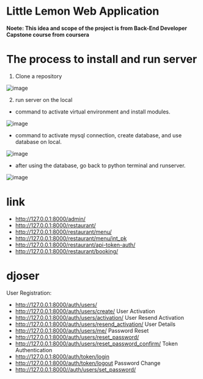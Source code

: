 # Little Lemon Web Application
**Noete: This idea and scope of the project is from Back-End Developer Capstone course from coursera**

# The process to install and run server
1. Clone a repository
   
![image](https://github.com/ferfernny/LittleLemon/assets/86872329/e9bb4e04-703d-4f4f-b983-2093a4d15550)

2. run server on the local
  - command to activate virtual environment and install modules.

![image](https://github.com/ferfernny/LittleLemon/assets/86872329/d198264a-917a-46c5-a614-2f491fc50ed0)
  - command to activate mysql connection, create database, and use database on local.

![image](https://github.com/ferfernny/LittleLemon/assets/86872329/7fe1fdbb-f35c-4321-8280-f9c94b1e9bfd)
  - after using the database, go back to python terminal and runserver.

![image](https://github.com/ferfernny/LittleLemon/assets/86872329/39a5e2ec-b8b2-4864-a579-06315ba86fe6)


# link
   - http://127.0.0.1:8000/admin/
   - http://127.0.0.1:8000/restaurant/
   - http://127.0.0.1:8000/restaurant/menu/
   - http://127.0.0.1:8000/restaurant/menu/int_pk
   - http://127.0.0.1:8000/restaurant/api-token-auth/
   - http://127.0.0.1:8000/restaurant/booking/

# djoser 
User Registration:
   - http://127.0.0.1:8000/auth/users/
   - http://127.0.0.1:8000/auth/users/create/
User Activation
   - http://127.0.0.1:8000/auth/users/activation/
User Resend Activation
   - http://127.0.0.1:8000/auth/users/resend_activation/
User Details
   - http://127.0.0.1:8000/auth/users/me/
Password Reset
   - http://127.0.0.1:8000/auth/users/reset_password/
   - http://127.0.0.1:8000/auth/users/reset_password_confirm/
Token Authentication
   - http://127.0.0.1:8000/auth/token/login
   - http://127.0.0.1:8000/auth/token/logout
Password Change
   - http://127.0.0.1:8000//auth/users/set_password/


